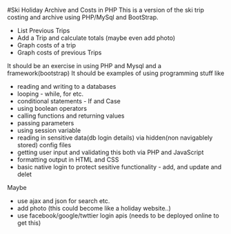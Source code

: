 #Ski Holiday Archive and Costs in PHP
This is a version of the ski trip costing and archive using PHP/MySql and BootStrap.
+ List Previous Trips
+ Add a Trip and calculate totals (maybe even add photo)
+ Graph costs of a trip
+ Graph costs of previous Trips


It should be an exercise in using PHP and Mysql and a framework(bootstrap)
It should be examples of using programming stuff like
+ reading and writing to a databases
+ looping - while, for etc.
+ conditional statements - If and Case
+ using boolean operators
+ calling functions and returning values
+ passing parameters 
+ using session variable
+ reading in sensitive data(db login details) via hidden(non navigablely stored) config files
+ getting user input and validating this both via PHP and JavaScript
+ formatting output in HTML and CSS
+ basic native login to protect sesitive functionality - add, and update and delet

Maybe
+ use ajax and json for search etc.
+ add photo (this could become like a holiday website..)
+ use facebook/google/twttier login apis (needs to be deployed online to get this)
